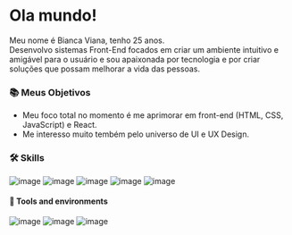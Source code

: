 # Ola mundo!

Meu nome é Bianca Viana, tenho 25 anos.<br>
Desenvolvo sistemas Front-End focados em criar um ambiente intuitivo e amigável para o usuário e sou apaixonada por tecnologia e por criar soluções que possam melhorar a vida das pessoas.

### :books: Meus Objetivos ###
* Meu foco total no momento é me aprimorar em front-end (HTML, CSS, JavaScript) e React.
* Me interesso muito tembém pelo universo de UI e UX Design.

### 🛠️ Skills
![image](https://user-images.githubusercontent.com/100557462/197840363-d49f2b31-e267-44d0-8bcc-6678f295c0cf.png)
![image](https://user-images.githubusercontent.com/100557462/197840514-68911935-77f2-40cf-ac32-e86a3a709ddb.png)
![image](https://user-images.githubusercontent.com/100557462/197840575-68f19517-bece-48c6-9046-090395c064f9.png)
![image](https://user-images.githubusercontent.com/100557462/197841012-cab57724-0b48-4efc-9824-95fa9da4e93e.png)
![image](https://user-images.githubusercontent.com/100557462/197841520-c7174303-30d5-4b2d-a0ce-f197828e40b1.png)

#### 🔧 Tools and environments
![image](https://user-images.githubusercontent.com/100557462/197841838-09227b3d-e756-4b94-96ff-0a71f0b74b23.png)
![image](https://user-images.githubusercontent.com/100557462/197841875-d0533e4b-c553-42d0-b199-e347e8630843.png)
![image](https://user-images.githubusercontent.com/100557462/197841902-da26fa5a-8b1e-4c83-9c44-ebacd7ea821d.png)





